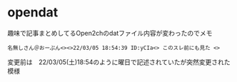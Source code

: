 # opendat
趣味で記事まとめしてるOpen2chのdatファイル内容が変わったのでメモ

```
名無しさん＠おーぷん<><>22/03/05 18:54:39 ID:yCIa<> このスレ前にも見た <>
```

変更前は　22/03/05(土)18:54のように曜日で記述されていたが突然変更された模様
